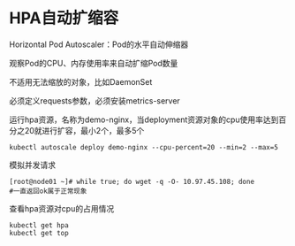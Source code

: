 # HPA自动扩缩容

Horizontal Pod Autoscaler：Pod的水平自动伸缩器

观察Pod的CPU、内存使用率来自动扩缩Pod数量

不适用无法缩放的对象，比如DaemonSet

必须定义requests参数，必须安装metrics-server

运行hpa资源，名称为demo-nginx，当deployment资源对象的cpu使用率达到百分之20就进行扩容，最小2个，最多5个

```shell
kubectl autoscale deploy demo-nginx --cpu-percent=20 --min=2 --max=5
```

模拟并发请求

```shell
[root@node01 ~]# while true; do wget -q -O- 10.97.45.108; done              #一直返回ok属于正常现象
```

查看hpa资源对cpu的占用情况

```shell
kubectl get hpa
kubectl get top
```

